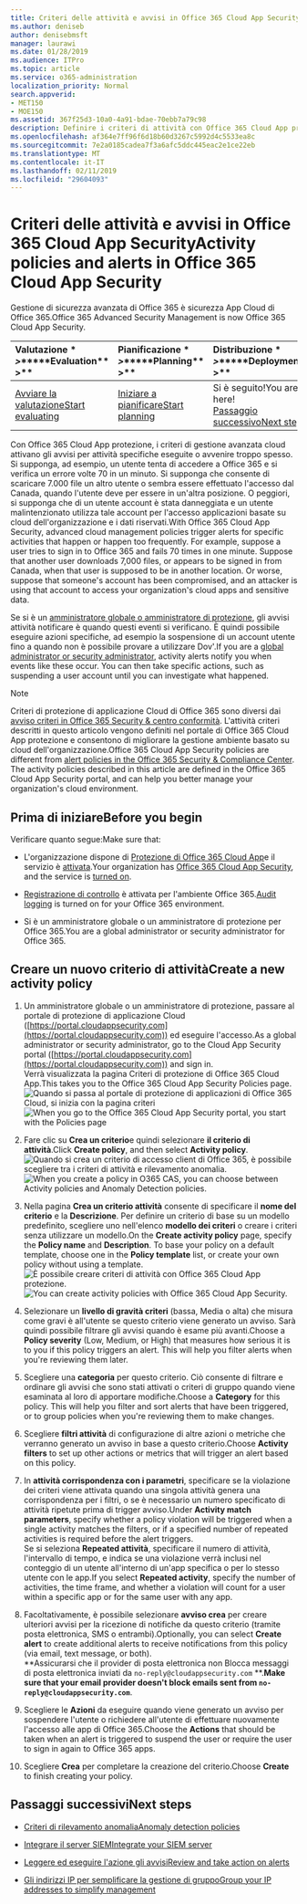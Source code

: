 ```yaml
---
title: Criteri delle attività e avvisi in Office 365 Cloud App Security
ms.author: deniseb
author: denisebmsft
manager: laurawi
ms.date: 01/28/2019
ms.audience: ITPro
ms.topic: article
ms.service: o365-administration
localization_priority: Normal
search.appverid:
- MET150
- MOE150
ms.assetid: 367f25d3-10a0-4a91-bdae-70ebb7a79c98
description: Definire i criteri di attività con Office 365 Cloud App protezione per impostare gli avvisi per attivare indicanti l'attività specifiche eseguite avvenire troppo spesso. Tramite l'impostazione dei criteri per attivare gli avvisi, possono essere informati e monitorare le attività specifiche.
ms.openlocfilehash: af364e7ff96f6d18b60d3267c5992d4c5533ea8c
ms.sourcegitcommit: 7e2a0185cadea7f3a6afc5ddc445eac2e1ce22eb
ms.translationtype: MT
ms.contentlocale: it-IT
ms.lasthandoff: 02/11/2019
ms.locfileid: "29604093"
---
```

# <a name="activity-policies-and-alerts-in-office-365-cloud-app-security"></a><span data-ttu-id="356f6-104">Criteri delle attività e avvisi in Office 365 Cloud App Security</span><span class="sxs-lookup"><span data-stu-id="356f6-104">Activity policies and alerts in Office 365 Cloud App Security</span></span>

<span data-ttu-id="356f6-105">Gestione di sicurezza avanzata di Office 365 è sicurezza App Cloud di Office 365.</span><span class="sxs-lookup"><span data-stu-id="356f6-105">Office 365 Advanced Security Management is now Office 365 Cloud App Security.</span></span>
  
|<span data-ttu-id="356f6-106">Valutazione \* *\>*\*</span><span class="sxs-lookup"><span data-stu-id="356f6-106">\*\*\*\*Evaluation\*\* \>\*\*</span></span>|<span data-ttu-id="356f6-107">Pianificazione \* *\>*\*</span><span class="sxs-lookup"><span data-stu-id="356f6-107">\*\*\*\*Planning\*\* \>\*\*</span></span>|<span data-ttu-id="356f6-108">Distribuzione \* *\>*\*</span><span class="sxs-lookup"><span data-stu-id="356f6-108">\*\*\*\*Deployment\*\* \>\*\*</span></span>|<span data-ttu-id="356f6-109">Utilizzo \* \* \*</span><span class="sxs-lookup"><span data-stu-id="356f6-109">\*\*\*\*Utilization\*\*\*\*</span></span>|
|:-----|:-----|:-----|:-----|
|[<span data-ttu-id="356f6-110">Avviare la valutazione</span><span class="sxs-lookup"><span data-stu-id="356f6-110">Start evaluating</span></span>](office-365-cas-overview.md) <br/> |[<span data-ttu-id="356f6-111">Iniziare a pianificare</span><span class="sxs-lookup"><span data-stu-id="356f6-111">Start planning</span></span>](get-ready-for-office-365-cas.md) <br/> |<span data-ttu-id="356f6-112">Si è seguito!</span><span class="sxs-lookup"><span data-stu-id="356f6-112">You are here!</span></span>  <br/> [<span data-ttu-id="356f6-113">Passaggio successivo</span><span class="sxs-lookup"><span data-stu-id="356f6-113">Next step</span></span>](anomaly-detection-policies-in-ocas.md) <br/> |[<span data-ttu-id="356f6-114">Avviare utilizzando</span><span class="sxs-lookup"><span data-stu-id="356f6-114">Start utilizing</span></span>](utilization-activities-for-ocas.md) <br/> |
   
<span data-ttu-id="356f6-p102">Con Office 365 Cloud App protezione, i criteri di gestione avanzata cloud attivano gli avvisi per attività specifiche eseguite o avvenire troppo spesso. Si supponga, ad esempio, un utente tenta di accedere a Office 365 e si verifica un errore volte 70 in un minuto. Si supponga che consente di scaricare 7.000 file un altro utente o sembra essere effettuato l'accesso dal Canada, quando l'utente deve per essere in un'altra posizione. O peggiori, si supponga che di un utente account è stata danneggiata e un utente malintenzionato utilizza tale account per l'accesso applicazioni basate su cloud dell'organizzazione e i dati riservati.</span><span class="sxs-lookup"><span data-stu-id="356f6-p102">With Office 365 Cloud App Security, advanced cloud management policies trigger alerts for specific activities that happen or happen too frequently. For example, suppose a user tries to sign in to Office 365 and fails 70 times in one minute. Suppose that another user downloads 7,000 files, or appears to be signed in from Canada, when that user is supposed to be in another location. Or worse, suppose that someone's account has been compromised, and an attacker is using that account to access your organization's cloud apps and sensitive data.</span></span>
  
<span data-ttu-id="356f6-p103">Se si è un [amministratore globale o amministratore di protezione](permissions-in-the-security-and-compliance-center.md), gli avvisi attività notificare è quando questi eventi si verificano. È quindi possibile eseguire azioni specifiche, ad esempio la sospensione di un account utente fino a quando non è possibile provare a utilizzare Dov'.</span><span class="sxs-lookup"><span data-stu-id="356f6-p103">If you are a [global administrator or security administrator](permissions-in-the-security-and-compliance-center.md), activity alerts notify you when events like these occur. You can then take specific actions, such as suspending a user account until you can investigate what happened.</span></span>
  
> [!NOTE]
> <span data-ttu-id="356f6-p104">Criteri di protezione di applicazione Cloud di Office 365 sono diversi dai [avviso criteri in Office 365 Security &amp; centro conformità](alert-policies.md). L'attività criteri descritti in questo articolo vengono definiti nel portale di Office 365 Cloud App protezione e consentono di migliorare la gestione ambiente basato su cloud dell'organizzazione.</span><span class="sxs-lookup"><span data-stu-id="356f6-p104">Office 365 Cloud App Security policies are different from [alert policies in the Office 365 Security &amp; Compliance Center](alert-policies.md). The activity policies described in this article are defined in the Office 365 Cloud App Security portal, and can help you better manage your organization's cloud environment.</span></span> 
  
## <a name="before-you-begin"></a><span data-ttu-id="356f6-123">Prima di iniziare</span><span class="sxs-lookup"><span data-stu-id="356f6-123">Before you begin</span></span>

<span data-ttu-id="356f6-124">Verificare quanto segue:</span><span class="sxs-lookup"><span data-stu-id="356f6-124">Make sure that:</span></span>
  
- <span data-ttu-id="356f6-125">L'organizzazione dispone di [Protezione di Office 365 Cloud App](office-365-cas-overview.md)e il servizio è [attivata](turn-on-office-365-cas.md).</span><span class="sxs-lookup"><span data-stu-id="356f6-125">Your organization has [Office 365 Cloud App Security](office-365-cas-overview.md), and the service is [turned on](turn-on-office-365-cas.md).</span></span>
    
- <span data-ttu-id="356f6-126">[Registrazione di controllo](turn-audit-log-search-on-or-off.md) è attivata per l'ambiente Office 365.</span><span class="sxs-lookup"><span data-stu-id="356f6-126">[Audit logging](turn-audit-log-search-on-or-off.md) is turned on for your Office 365 environment.</span></span> 
    
- <span data-ttu-id="356f6-127">Si è un amministratore globale o un amministratore di protezione per Office 365.</span><span class="sxs-lookup"><span data-stu-id="356f6-127">You are a global administrator or security administrator for Office 365.</span></span>
    
## <a name="create-a-new-activity-policy"></a><span data-ttu-id="356f6-128">Creare un nuovo criterio di attività</span><span class="sxs-lookup"><span data-stu-id="356f6-128">Create a new activity policy</span></span>

1. <span data-ttu-id="356f6-129">Un amministratore globale o un amministratore di protezione, passare al portale di protezione di applicazione Cloud ([https://portal.cloudappsecurity.com](https://portal.cloudappsecurity.com)) ed eseguire l'accesso.</span><span class="sxs-lookup"><span data-stu-id="356f6-129">As a global administrator or security administrator, go to the Cloud App Security portal ([https://portal.cloudappsecurity.com](https://portal.cloudappsecurity.com)) and sign in.</span></span> <br><span data-ttu-id="356f6-130">Verrà visualizzata la pagina Criteri di protezione di Office 365 Cloud App.</span><span class="sxs-lookup"><span data-stu-id="356f6-130">This takes you to the Office 365 Cloud App Security Policies page.</span></span><br><span data-ttu-id="356f6-131">![Quando si passa al portale di protezione di applicazioni di Office 365 Cloud, si inizia con la pagina criteri](media/5cb8833c-4e08-438c-bab3-91b5106f6f3f.png)</span><span class="sxs-lookup"><span data-stu-id="356f6-131">![When you go to the Office 365 Cloud App Security portal, you start with the Policies page](media/5cb8833c-4e08-438c-bab3-91b5106f6f3f.png)</span></span>
  
2. <span data-ttu-id="356f6-132">Fare clic su **Crea un criterio**e quindi selezionare **il criterio di attività**.</span><span class="sxs-lookup"><span data-stu-id="356f6-132">Click **Create policy**, and then select **Activity policy**.</span></span><br><span data-ttu-id="356f6-133">![Quando si crea un criterio di accesso client di Office 365, è possibile scegliere tra i criteri di attività e rilevamento anomalia.](media/79f34535-ddf9-4a5b-a0a3-8766bf9c174c.png)</span><span class="sxs-lookup"><span data-stu-id="356f6-133">![When you create a policy in O365 CAS, you can choose between Activity policies and Anomaly Detection policies.](media/79f34535-ddf9-4a5b-a0a3-8766bf9c174c.png)</span></span>
  
3. <span data-ttu-id="356f6-p105">Nella pagina **Crea un criterio attività** consente di specificare il **nome del criterio** e la **Descrizione**. Per definire un criterio di base su un modello predefinito, scegliere uno nell'elenco **modello dei criteri** o creare i criteri senza utilizzare un modello.</span><span class="sxs-lookup"><span data-stu-id="356f6-p105">On the **Create activity policy** page, specify the **Policy name** and **Description**. To base your policy on a default template, choose one in the **Policy template** list, or create your own policy without using a template.</span></span><br><span data-ttu-id="356f6-136">![È possibile creare criteri di attività con Office 365 Cloud App protezione.](media/4083a76f-7074-4d6a-8200-6d76d49259d7.png)</span><span class="sxs-lookup"><span data-stu-id="356f6-136">![You can create activity policies with Office 365 Cloud App Security.](media/4083a76f-7074-4d6a-8200-6d76d49259d7.png)</span></span>
  
4. <span data-ttu-id="356f6-p106">Selezionare un **livello di gravità criteri** (bassa, Media o alta) che misura come gravi è all'utente se questo criterio viene generato un avviso. Sarà quindi possibile filtrare gli avvisi quando è esame più avanti.</span><span class="sxs-lookup"><span data-stu-id="356f6-p106">Choose a **Policy severity** (Low, Medium, or High) that measures how serious it is to you if this policy triggers an alert. This will help you filter alerts when you're reviewing them later.</span></span> 
    
5. <span data-ttu-id="356f6-p107">Scegliere una **categoria** per questo criterio. Ciò consente di filtrare e ordinare gli avvisi che sono stati attivati o criteri di gruppo quando viene esaminata al loro di apportare modifiche.</span><span class="sxs-lookup"><span data-stu-id="356f6-p107">Choose a **Category** for this policy. This will help you filter and sort alerts that have been triggered, or to group policies when you're reviewing them to make changes.</span></span> 
    
6. <span data-ttu-id="356f6-141">Scegliere **filtri attività** di configurazione di altre azioni o metriche che verranno generato un avviso in base a questo criterio.</span><span class="sxs-lookup"><span data-stu-id="356f6-141">Choose **Activity filters** to set up other actions or metrics that will trigger an alert based on this policy.</span></span> 
    
7. <span data-ttu-id="356f6-142">In **attività corrispondenza con i parametri**, specificare se la violazione dei criteri viene attivata quando una singola attività genera una corrispondenza per i filtri, o se è necessario un numero specificato di attività ripetute prima di trigger avviso.</span><span class="sxs-lookup"><span data-stu-id="356f6-142">Under **Activity match parameters**, specify whether a policy violation will be triggered when a single activity matches the filters, or if a specified number of repeated activities is required before the alert triggers.</span></span><br><span data-ttu-id="356f6-143">Se si seleziona **Repeated attività**, specificare il numero di attività, l'intervallo di tempo, e indica se una violazione verrà inclusi nel conteggio di un utente all'interno di un'app specifica o per lo stesso utente con le app.</span><span class="sxs-lookup"><span data-stu-id="356f6-143">If you select **Repeated activity**, specify the number of activities, the time frame, and whether a violation will count for a user within a specific app or for the same user with any app.</span></span>
    
8. <span data-ttu-id="356f6-144">Facoltativamente, è possibile selezionare **avviso crea** per creare ulteriori avvisi per la ricezione di notifiche da questo criterio (tramite posta elettronica, SMS o entrambi).</span><span class="sxs-lookup"><span data-stu-id="356f6-144">Optionally, you can select **Create alert** to create additional alerts to receive notifications from this policy (via email, text message, or both).</span></span><br><span data-ttu-id="356f6-145">\*\*Assicurarsi che il provider di posta elettronica non Blocca messaggi di posta elettronica inviati da `no-reply@cloudappsecurity.com` \*\*.</span><span class="sxs-lookup"><span data-stu-id="356f6-145">**Make sure that your email provider doesn't block emails sent from `no-reply@cloudappsecurity.com`**.</span></span> 
  
9. <span data-ttu-id="356f6-146">Scegliere le **Azioni** da eseguire quando viene generato un avviso per sospendere l'utente o richiedere all'utente di effettuare nuovamente l'accesso alle app di Office 365.</span><span class="sxs-lookup"><span data-stu-id="356f6-146">Choose the **Actions** that should be taken when an alert is triggered to suspend the user or require the user to sign in again to Office 365 apps.</span></span> 
    
10. <span data-ttu-id="356f6-147">Scegliere **Crea** per completare la creazione del criterio.</span><span class="sxs-lookup"><span data-stu-id="356f6-147">Choose **Create** to finish creating your policy.</span></span> 
    
## <a name="next-steps"></a><span data-ttu-id="356f6-148">Passaggi successivi</span><span class="sxs-lookup"><span data-stu-id="356f6-148">Next steps</span></span>

- [<span data-ttu-id="356f6-149">Criteri di rilevamento anomalia</span><span class="sxs-lookup"><span data-stu-id="356f6-149">Anomaly detection policies</span></span>](anomaly-detection-policies-in-ocas.md)
    
- [<span data-ttu-id="356f6-150">Integrare il server SIEM</span><span class="sxs-lookup"><span data-stu-id="356f6-150">Integrate your SIEM server</span></span>](integrate-your-siem-server-with-office-365-cas.md)
    
- [<span data-ttu-id="356f6-151">Leggere ed eseguire l'azione gli avvisi</span><span class="sxs-lookup"><span data-stu-id="356f6-151">Review and take action on alerts</span></span>](review-office-365-cas-alerts.md)
    
- [<span data-ttu-id="356f6-152">Gli indirizzi IP per semplificare la gestione di gruppo</span><span class="sxs-lookup"><span data-stu-id="356f6-152">Group your IP addresses to simplify management</span></span>](group-your-ip-addresses-in-ocas.md)
    

